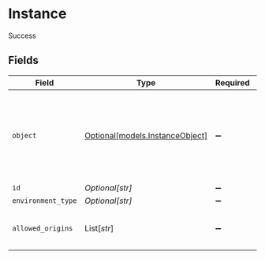 # Instance

Success


## Fields

| Field                                                                                 | Type                                                                                  | Required                                                                              | Description                                                                           | Example                                                                               |
| ------------------------------------------------------------------------------------- | ------------------------------------------------------------------------------------- | ------------------------------------------------------------------------------------- | ------------------------------------------------------------------------------------- | ------------------------------------------------------------------------------------- |
| `object`                                                                              | [Optional[models.InstanceObject]](../models/instanceobject.md)                        | :heavy_minus_sign:                                                                    | String representing the object's type. Objects of the same type share the same value. |                                                                                       |
| `id`                                                                                  | *Optional[str]*                                                                       | :heavy_minus_sign:                                                                    | N/A                                                                                   |                                                                                       |
| `environment_type`                                                                    | *Optional[str]*                                                                       | :heavy_minus_sign:                                                                    | N/A                                                                                   | development                                                                           |
| `allowed_origins`                                                                     | List[*str*]                                                                           | :heavy_minus_sign:                                                                    | N/A                                                                                   | [<br/>"http://localhost:3000",<br/>"https://some-domain"<br/>]                        |